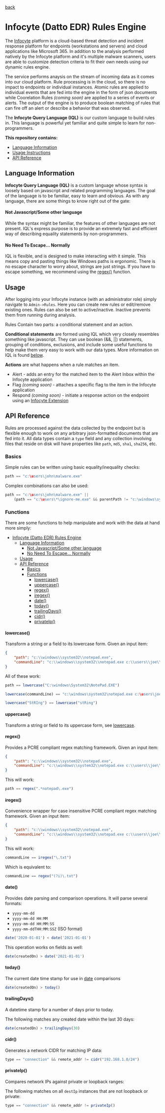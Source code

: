 [back](./README.md)

# Infocyte (Datto EDR) Rules Engine
The [Infocyte](https://www.infocyte.com) platform is a cloud-based threat detection and incident
response platform for endpoints (workstations and servers) and cloud applications like Microsoft 365.
In addition to the analysis performed natively by the Infocyte platform and it's multiple malware scanners, users are able to customize
detection criteria to fit their own needs using our dynamic rules engine. 

The service performs anaysis on the stream of incoming data as it comes into our cloud platform. 
Rule processing is in the cloud, so there is no impact to endpoints or individual instances.
Atomic rules are applied to individual events that are fed into the engine in the form of json documents while Coorelation Rules _(coming soon)_ are applied to a series of events or alerts. 
The output of the engine is to produce boolean matching of rules that can fire off an alert or describe a behavior that was observed.

The **Infocyte Query Language (IQL)** is our custom language to build rules in. 
This language is powerful yet familiar and quite simple to learn for non-programmers.

**This repository contains:**
- [Language Information](#language-information)
- [Usage Instructions](#usage)
- [API Reference](#api-reference)

## Language Information
**Infocyte Query Language (IQL)** is a custom language whose syntax is loosely based on javascript 
and related programming languages. The goal of the language is to be familiar, easy to learn and obvious. 
As with any language, there are some things to know right out of the gate:

#### Not Javascript/Some other language
While the syntax might be familiar, the features of other languages are not present.
IQL's express purpose is to provide an extremely fast and efficient way of describing equality statements by non-programmers.

#### No Need To Escape... Normally
IQL is flexible, and is designed to make interacting with it simple.
This means copy and pasting things like Windows paths is ergonomic.
There is no escape character to worry about, strings are just strings.
If you have to escape something, we recommend using the [regex()](#regex) function.

## Usage
After logging into your Infocyte instance (with an administrator role) simply navigate to
`Admin->Rules`.
Here you can create new rules or edit/remove existing ones.
Rules can also be set to active/inactive. Inactive prevents them from running during analysis.

Rules Contain two parts: a conditional statement and an action.

**Conditional statements** are formed using IQL which very closely
resembles something like javascript. They can use boolean (&&, ||) statements, grouping of
conditions, exclusions, and include some useful functions to help make them very easy to work with our data types.
More information on IQL is found [below](#api-reference).

**Actions** are what happens when a rule matches an item.
- Alert - adds an entry for the matched item to the Alert Inbox within the Infocyte application
- Flag *(coming soon)* - attaches a specific flag to the item in the Infocyte application
- Respond *(coming soon)* - initiate a response action on the endpoint using an [Infocyte Extension](https://github.com/infocyte/extensions)


## API Reference
Rules are processed against the data collected by the endpoint but is flexible enough to work on any 
arbitrary json-formatted documents that are fed into it. 
All data types contain a `type` field and any collection involving files that reside on disk will 
have properties like `path`, `md5`, `sha1`, `sha256`, etc.

### Basics

Simple rules can be written using basic equality/inequality checks:

```javascript
path == "c:\users\john\malware.exe"
```

Complex combinations can also be used:

```javascript
path == "c:\users\john\malware.exe" ||
    (path == "c:\users\*\ignore-me.exe" && parentPath != "c:\windows\system32\explorer.exe")
```

### Functions
There are some functions to help manipulate and work with the data at hand more simply:

- [Infocyte (Datto EDR) Rules Engine](#infocyte-datto-edr-rules-engine)
  - [Language Information](#language-information)
      - [Not Javascript/Some other language](#not-javascriptsome-other-language)
      - [No Need To Escape... Normally](#no-need-to-escape-normally)
  - [Usage](#usage)
  - [API Reference](#api-reference)
    - [Basics](#basics)
    - [Functions](#functions)
      - [lowercase()](#lowercase)
      - [uppercase()](#uppercase)
      - [regex()](#regex)
      - [iregex()](#iregex)
      - [date()](#date)
      - [today()](#today)
      - [trailingDays()](#trailingdays)
      - [cidr()](#cidr)
      - [privateIp()](#privateip)

#### lowercase()
Transform a string or a field to its lowercase form. Given an input item:

```json
{
    "path": "c:\\windows\\system32\\notepad.exe",
    "commandLine": "c:\\windows\\system32\\notepad.exe c:\\users\\joe\\Documents\\Passwords.TXT",
}
```

All of these work:

```javascript
path == lowercase("C:\windows\System32\NotePad.EXE")
```

```javascript
lowercase(commandLine) == "c:\windows\system32\notepad.exe c:\users\joe\documents\passwords.txt",
```

```javascript
lowercase("StRIng") == lowercase("stRing")
```

#### uppercase()
Transform a string or field to its uppercase form, see [lowercase](#lowercase).

#### regex()
Provides a PCRE compliant regex matching framework. Given an input item:

```json
{
    "path": "c:\\windows\\system32\\notepad.exe",
    "commandLine": "c:\\windows\\system32\\notepad.exe c:\\users\\joe\\Documents\\Passwords.TXT",
}
```

This will work:

```javascript
path == regex(".*notepad\.exe")
```

#### iregex()
Convenience wrapper for case insensitive PCRE compliant regex matching framework. Given an input item:

```json
{
    "path": "c:\\windows\\system32\\notepad.exe",
    "commandLine": "c:\\windows\\system32\\notepad.exe c:\\users\\joe\\Documents\\Passwords.TXT",
}
```

This will work:

```javascript
commandLine == iregex("\.txt")
```

Which is equivalent to:

```javascript
commandLine == regex("(?i)\.txt")
```

#### date()
Provides date parsing and comparison operations. It will parse several formats:
- `yyyy-mm-dd`
- `yyyy-mm-dd HH:MM`
- `yyyy-mm-dd HH:MM:SS`
- `yyyy-mm-ddTHH:MM:SSZ` (ISO format)

```javascript
date('2020-01-01') < date('2021-01-01')
```

This operation works on fields as well:

```javascript
date(createdOn) > date('2021-01-01')
```

#### today()
The current date time stamp for use in [date](#date) comparisons

```javascript
date(createdOn) > today()
```

#### trailingDays()
A datetime stamp for a number of days prior to today.

The following matches any created date within the last 30 days:

```javascript
date(createdOn) > trailingDays(30)
```

#### cidr()
Generates a network CIDR for matching IP data:

```javascript
type == "connection" && remote_addr != cidr("192.168.1.0/24")
```

#### privateIp()
Compares network IPs against private or loopback ranges:

The following matches on all `destIp` instances that are not loopback or private:

```javascript
type == "connection" && remote_addr != privateIp()
```

